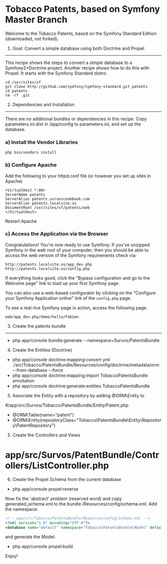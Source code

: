 Tobacco Patents, based on Symfony Master Branch
========================

Welcome to the Tobacco Patents, based on the Symfony Standard Edition (downloaded, not forked).

1) Goal: Convert a simple database using both Doctrine and Propel
--------------------------------

This recipe shows the steps to convert a simple database to a Symfony2+Doctrine project.  Another recipe shows how to do this with Propel.  It starts with the Symfony Standard distro:

    cd /usr/sites/sf
    git clone http://github.com/symfony/symfony-standard.git patents
    cd patents
    rm -rf .git

2) Dependencies and Installation
---------------

There are no additional bundles or dependencies in this recipe.  Copy parameters.ini.dist
in /app/config to parameters.ini, and set up the database.

### a) Install the Vendor Libraries

    php bin/vendors install

### b) Configure Apache

Add the following to your httpd.conf file (or however you set up sites in Apache)

    <VirtualHost *:80>
    ServerName patents
    ServerAlias patents.survoscookbook.com
    ServerAlias patents.localsite.us
    DocumentRoot /usr/sites/sf/patents/web
    </VirtualHost>


Restart Apache

### c) Access the Application via the Browser

Congratulations! You're now ready to use Symfony. If you've unzipped Symfony
in the web root of your computer, then you should be able to access the
web version of the Symfony requirements check via:

    http://patents.localsite.us/app_dev.php
    http://patents.localsite.us/config.php

If everything looks good, click the "Bypass configuration and go to the Welcome page"
link to load up your first Symfony page.

You can also use a web-based configurator by clicking on the "Configure your
Symfony Application online" link of the ``config.php`` page.

To see a real-live Symfony page in action, access the following page:

    web/app_dev.php/demo/hello/Fabien

3) Create the patents bundle
-----------------------

* php app/console bundle:generate --namespace=Survos/PatentsBundle

4) Create the Entities (Doctrine)

* php app/console doctrine:mapping:convert yml ./src/Tobacco/PatentsBundle/Resources/config/doctrine/metadata/orm --from-database --force
* php app/console doctrine:mapping:import TobaccoPatentsBundle annotation
* php app/console doctrine:generate:entities TobaccoPatentsBundle

5) Associate the Entity with a repository by adding @ORM\Entity to

 #/app/src/Survos/Tobacco/PatentsBundle/Entity/Patent.php
 * @ORM\Table(name="patent")
 * @ORM\Entity(repositoryClass="Tobacco\PatentsBundle\Entity\Repository\PatentRepository")

5) Create the Controllers and Views

 # app/src/Survos/PatentBundle/Controllers/ListController.php

 
6) Create the Propel Schema from the current database

* php app/console propel:reverse

Now fix the 'abstract' problem (reserved word) and copy generated_schema.xml to the bundle /Resources/config/schema.xml.  Add the namespace:

````xml
<!-- app/src/Tobacco/PatentsBundle/Resource/config/schema.xml -->
<?xml version="1.0" encoding="UTF-8"?>
<database name="default" namespace="Tobacco\PatentsBundle\Model" defaultIdMethod="native">
````

and generate the Model:

* php app/console propel:build



Enjoy!
